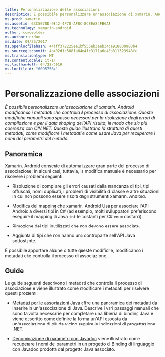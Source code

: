 ```yaml
---
title: Personalizzazione delle associazioni
description: È possibile personalizzare un'associazione di xamarin. Android modificando i metadati che controlla il processo di associazione. Queste modifiche manuali sono spesso necessari per la risoluzione degli errori di compilazione e per il data shaping dell'API risulta, in modo che sia più coerenza con C#/.NET. Queste guide illustrano la struttura di questi metadati, come modificare i metadati e come usare Java per recuperare i nomi dei parametri del metodo.
ms.prod: xamarin
ms.assetid: 63C5078D-9E42-4F70-AF8C-8CEEA84FB6AF
ms.technology: xamarin-android
author: conceptdev
ms.author: crdun
ms.date: 09/25/2017
ms.openlocfilehash: 44bff372225ee1bf555eb3eeb34da918830980b4
ms.sourcegitcommit: 4b402d1c508fa84e4fc3171a6e43b811323948fc
ms.translationtype: MT
ms.contentlocale: it-IT
ms.lasthandoff: 04/23/2019
ms.locfileid: "60957564"
---
```

# <a name="customizing-bindings"></a>Personalizzazione delle associazioni

_È possibile personalizzare un'associazione di xamarin. Android modificando i metadati che controlla il processo di associazione. Queste modifiche manuali sono spesso necessari per la risoluzione degli errori di compilazione e per il data shaping dell'API risulta, in modo che sia più coerenza con C#/.NET. Queste guide illustrano la struttura di questi metadati, come modificare i metadati e come usare Java per recuperare i nomi dei parametri del metodo._


## <a name="overview"></a>Panoramica
 
Xamarin. Android consente di automatizzare gran parte del processo di associazione; in alcuni casi, tuttavia, la modifica manuale è necessario per risolvere i problemi seguenti:

-   Risoluzione di compilare gli errori causati dalla mancanza di tipi, tipi offuscati, nomi duplicati, i problemi di visibilità di classe e altre situazioni in cui non possono essere risolti dagli strumenti xamarin. Android. 

-   Modifica del mapping che xamarin. Android Usa per associare l'API Android a diversi tipi in C# (ad esempio, molti sviluppatori preferiscono eseguire il mapping di Java `int` le costanti per C# `enum` costanti).

-   Rimozione dei tipi inutilizzati che non devono essere associate. 

-   Aggiunta di tipi che non hanno una controparte nell'API Java sottostante. 

È possibile apportare alcune o tutte queste modifiche, modificando i metadati che controlla il processo di associazione.


## <a name="guides"></a>Guide

Le guide seguenti descrivono i metadati che controlla il processo di associazione e viene illustrato come modificare i metadati per risolvere questi problemi:

-   [Metadati per le associazioni Java](~/android/platform/binding-java-library/customizing-bindings/java-bindings-metadata.md) offre una panoramica dei metadati da inserire in un'associazione di Java.
    Descrive i vari passaggi manuali che sono talvolta necessarie per completare una libreria di binding Java e viene descritto come definire la forma un'API esposta da un'associazione di più da vicino seguire le indicazioni di progettazione .NET.

-   [Denominazione di parametri con Javadoc](~/android/platform/binding-java-library/customizing-bindings/naming-parameters-with-javadoc.md) viene illustrato come recuperare i nomi dei parametri in un progetto di Binding di linguaggio con Javadoc prodotta dal progetto Java associato.


 

